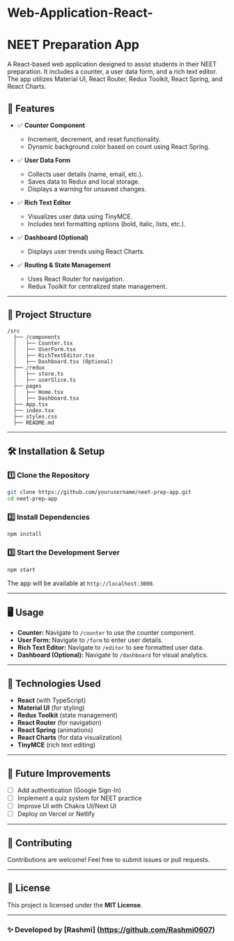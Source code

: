 # Web-Application-React-
# NEET Preparation App

A React-based web application designed to assist students in their NEET preparation. It includes a counter, a user data form, and a rich text editor. The app utilizes Material UI, React Router, Redux Toolkit, React Spring, and React Charts.

## 🚀 Features
- ✅ **Counter Component**
  - Increment, decrement, and reset functionality.
  - Dynamic background color based on count using React Spring.
  
- ✅ **User Data Form**
  - Collects user details (name, email, etc.).
  - Saves data to Redux and local storage.
  - Displays a warning for unsaved changes.
  
- ✅ **Rich Text Editor**
  - Visualizes user data using TinyMCE.
  - Includes text formatting options (bold, italic, lists, etc.).
  
- ✅ **Dashboard (Optional)**
  - Displays user trends using React Charts.
  
- ✅ **Routing & State Management**
  - Uses React Router for navigation.
  - Redux Toolkit for centralized state management.

---

## 📂 Project Structure
```
/src
  ├── /components
  │   ├── Counter.tsx
  │   ├── UserForm.tsx
  │   ├── RichTextEditor.tsx
  │   ├── Dashboard.tsx (Optional)
  ├── /redux
  │   ├── store.ts
  │   ├── userSlice.ts
  ├── pages
  │   ├── Home.tsx
  │   ├── Dashboard.tsx
  ├── App.tsx
  ├── index.tsx
  ├── styles.css
  ├── README.md
```

---

## 🛠 Installation & Setup
### **1️⃣ Clone the Repository**
```sh
git clone https://github.com/yourusername/neet-prep-app.git
cd neet-prep-app
```

### **2️⃣ Install Dependencies**
```sh
npm install
```

### **3️⃣ Start the Development Server**
```sh
npm start
```

The app will be available at `http://localhost:3000`.

---

## 🖥️ Usage
- **Counter:** Navigate to `/counter` to use the counter component.
- **User Form:** Navigate to `/form` to enter user details.
- **Rich Text Editor:** Navigate to `/editor` to see formatted user data.
- **Dashboard (Optional):** Navigate to `/dashboard` for visual analytics.

---

## 🔧 Technologies Used
- **React** (with TypeScript)
- **Material UI** (for styling)
- **Redux Toolkit** (state management)
- **React Router** (for navigation)
- **React Spring** (animations)
- **React Charts** (for data visualization)
- **TinyMCE** (rich text editing)

---

## 📌 Future Improvements
- [ ] Add authentication (Google Sign-In)
- [ ] Implement a quiz system for NEET practice
- [ ] Improve UI with Chakra UI/Next UI
- [ ] Deploy on Vercel or Netlify

---

## 🤝 Contributing
Contributions are welcome! Feel free to submit issues or pull requests.

---

## 📜 License
This project is licensed under the **MIT License**.

---

### ✨ Developed by [Rashmi] (https://github.com/Rashmi0607)

